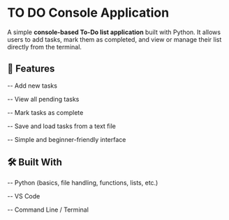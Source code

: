 # TO DO Console Application

A simple **console-based To-Do list application** built with Python.
It allows users to add tasks, mark them as completed, and view or manage their list directly from the terminal.


## 🚀 Features

-- Add new tasks

-- View all pending tasks

-- Mark tasks as complete

-- Save and load tasks from a text file

-- Simple and beginner-friendly interface


## 🛠️ Built With

-- Python (basics, file handling, functions, lists, etc.)

-- VS Code

-- Command Line / Terminal
